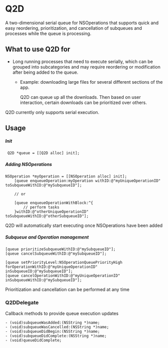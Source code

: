 Q2D
===

A two-dimensional serial queue for NSOperations that supports quick and easy reordering,
prioritization, and cancellation of subqueues and processes while the queue is processing.

## What to use Q2D for

- Long running processes that need to execute serially, which can be grouped
  into subcategories and may require reordering or modification after being added
  to the queue.

    - Example: downloading large files for several different sections of the app.

      Q2D can queue up all the downloads. Then based on user interaction, certain downloads
      can be prioritized over others.

Q2D currently only supports serial execution.

## Usage

##### Init
``` Q2D *queue = [[Q2D alloc] init];```


##### Adding NSOperations
```
NSOperation *myOperation = [[NSOperation alloc] init];
    [queue enqueueOperation:myOperation withID:@"myUniqueOperationID" toSubqueueWithID:@"mySubqueueID"];

    // or

    [queue enqueueOperationWithBlock:^{
        // perform tasks
    }withID:@"otherUniqueOperationID" toSubqueueWithID:@"otherSubqueueID"];
```
Q2D will automatically start executing once NSOperations have been added

##### Subqueue and Operation management
```
[queue prioritizeSubqueueWithID:@"mySubqueueID"];
[queue cancelSubqueueWithID:@"mySubqueueID"];

[queue setPriorityLevel:NSOperationQueuePriorityHigh forOperationWithID:@"myUniqueOperationID" inSubqueueID:@"mySubqueueID"];
[queue cancelOperationWithID:@"myUniqueOperationID" inSubqueueWithID:@"mySubqueueID"];
```
Prioritization and cancellation can be performed at any time

### Q2DDelegate

Callback methods to provide queue execution updates
```
- (void)subqueueWasAdded:(NSString *)name;
- (void)subqueueWasCancelled:(NSString *)name;
- (void)subqueueDidBegin:(NSString *)name;
- (void)subqueueDidComplete:(NSString *)name;
- (void)queueDidComplete;
```
